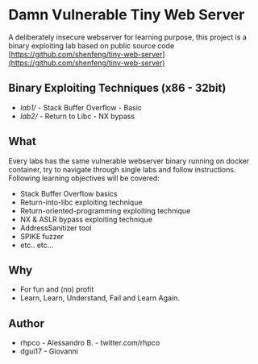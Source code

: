 # Damn Vulnerable Tiny Web Server

A deliberately insecure webserver for learning purpose, this project is a binary exploiting lab based on public source code [https://github.com/shenfeng/tiny-web-server](https://github.com/shenfeng/tiny-web-server)

## Binary Exploiting Techniques (x86 - 32bit)
- *lab1/* - Stack Buffer Overflow - Basic
- *lab2/* - Return to Libc - NX bypass

## What

Every labs has the same vulnerable webserver binary running on docker container, try to navigate through single labs and follow instructions. Following learning objectives will be covered:
- Stack Buffer Overflow basics
- Return-into-libc exploiting technique
- Return-oriented-programming exploiting technique
- NX & ASLR bypass exploiting technique
- AddressSanitizer tool
- SPIKE fuzzer 
- etc.. etc...

## Why
- For fun and (no) profit 
- Learn, Learn, Understand, Fail and Learn Again.


## Author
- rhpco - Alessandro B. - twitter.com/rhpco
- dgui17 - Giovanni 